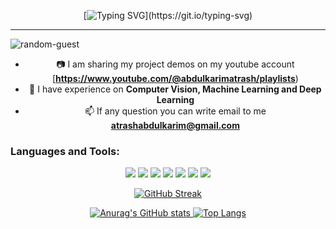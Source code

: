 <div align="center">
  
[![Typing SVG](https://readme-typing-svg.herokuapp.com?color=03A062&vCenter=true&width=650&lines=Hi%2C+I'm+Abdulkarim.+Computer+Vision+Machine+And+Learning+Engineer;Ever+Tried+Ever+Failed+No+Matter+Try+again+Fail+Again+Fail+Better+!)](https://git.io/typing-svg)

---
<p align="left"> <img src="https://komarev.com/ghpvc/?username=niconielsen32&label=Profile%20views&color=0e75b6&style=flat-square" alt="random-guest" /> </p>

- 📷 I am sharing my project demos on my youtube account [**https://www.youtube.com/@abdulkarimatrash/playlists**)
- 💬 I have experience on **Computer Vision, Machine Learning and Deep Learning**
- 📫 If any question you can write email to me **atrashabdulkarim@gmail.com**
</p>

<h3 align="left">Languages and Tools:</h3>
<img src="https://img.shields.io/badge/Python-FFD43B?style=for-the-badge&logo=python&logoColor=darkgreen"/>
<img src="https://img.shields.io/badge/C%2B%2B-00599C?style=for-the-badge&logo=c%2B%2B&logoColor=white"/>
<img src="https://img.shields.io/badge/OpenCV-27338e?style=for-the-badge&logo=OpenCV&logoColor=white"/>
<img src="https://img.shields.io/badge/PyTorch-EE4C2C?style=for-the-badge&logo=PyTorch&logoColor=white"/>
<img src="https://img.shields.io/badge/Numpy-777BB4?style=for-the-badge&logo=numpy&logoColor=white"/>
<img src="https://img.shields.io/badge/Docker-2CA5E0?style=for-the-badge&logo=docker&logoColor=white"/>
<img src="https://img.shields.io/badge/Linux-FCC624?style=for-the-badge&logo=linux&logoColor=black"/>



[![GitHub Streak](http://github-readme-streak-stats.herokuapp.com?user=random-guest&theme=radical)](https://git.io/streak-stats)

[![Anurag's GitHub stats](https://github-readme-stats.vercel.app/api?username=random-guest&show_icons=true&theme=radical)
](https://github.com/anuraghazra/github-readme-stats)
[![Top Langs](https://github-readme-stats.vercel.app/api/top-langs/?username=random-guest&layout=compact&theme=radical)](https://github.com/anuraghazra/github-readme-stats)
